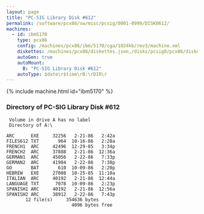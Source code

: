 ```yaml
---
layout: page
title: "PC-SIG Library Disk #612"
permalink: /software/pcx86/sw/misc/pcsig/0001-0999/DISK0612/
machines:
  - id: ibm5170
    type: pcx86
    config: /machines/pcx86/ibm/5170/cga/1024kb/rev3/machine.xml
    diskettes: /machines/pcx86/diskettes.json,/disks/pcsig0/pcx86/diskettes.json
    autoGen: true
    autoMount:
      B: "PC-SIG Library Disk #612"
    autoType: $date\r$time\rB:\rDIR\r
---
```


{% include machine.html id="ibm5170" %}

### Directory of PC-SIG Library Disk #612

     Volume in drive A has no label
     Directory of A:\

    ARC      EXE     32256   2-21-86   2:42a
    FILES612 TXT       964  10-16-86   2:28a
    FRENCH1  ARC     42496  12-29-85   3:34p
    FRENCH2  ARC     37888   2-21-86  12:36a
    GERMAN1  ARC     45056   2-22-86   7:33p
    GERMAN2  ARC     41984   2-22-86   7:38p
    GO       BAT       610  10-09-86   2:20p
    HEBREW   EXE     27008  10-25-85  11:10a
    ITALIAN  ARC     40192   2-21-86  12:44a
    LANGUAGE TXT      7078  10-09-86   2:23p
    SPANISH1 ARC     40192   2-21-86  12:56a
    SPANISH2 ARC     38912   2-22-86   7:43p
           12 file(s)     354636 bytes
                            4096 bytes free
